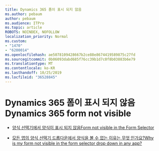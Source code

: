 ```yaml
---
title: Dynamics 365 폼이 표시 되지 않음
ms.author: pebaum
author: pebaum
ms.audience: ITPro
ms.topic: article
ROBOTS: NOINDEX, NOFOLLOW
localization_priority: Normal
ms.custom:
- "1470"
- "6200014"
ms.openlocfilehash: ae5078109428667b2ce88e8674419589875c27fd
ms.sourcegitcommit: 0b06093dabd685f76cc39b1d7c0f8b03883b6e79
ms.translationtype: MT
ms.contentlocale: ko-KR
ms.lasthandoff: 10/25/2019
ms.locfileid: "36528845"
---
```

# <a name="dynamics-365-form-not-visible"></a><span data-ttu-id="5bb96-102">Dynamics 365 폼이 표시 되지 않음</span><span class="sxs-lookup"><span data-stu-id="5bb96-102">Dynamics 365 form not visible</span></span>

* [<span data-ttu-id="5bb96-103">양식 선택기에서 양식이 표시 되지 않음</span><span class="sxs-lookup"><span data-stu-id="5bb96-103">Form not visible in the Form Selector</span></span>](https://docs.microsoft.com/dynamics365/customer-engagement/customize/control-access-forms)

* [<span data-ttu-id="5bb96-104">모든 앱의 양식 선택기 드롭다운에서 양식을 볼 수 없는 이유는 무엇 인가요?</span><span class="sxs-lookup"><span data-stu-id="5bb96-104">Why is my form not visible in the form selector drop down in any app?</span></span>](https://docs.microsoft.com/powerapps/maker/model-driven-apps/create-design-forms?branch=master#why-is-my-form-not-visible-in-the-form-selector-drop-down-in-my-app)
